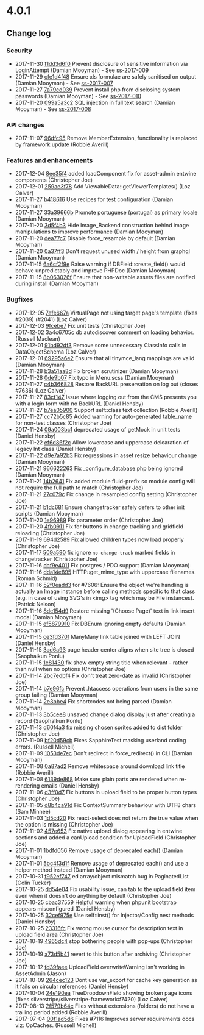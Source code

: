 # 4.0.1

<!--- Changes below this line will be automatically regenerated -->
<!-- markdownlint-disable proper-names enhanced-proper-names -->

## Change log

### Security

- 2017-11-30 [f1dd3d6f0](https://github.com/silverstripe/silverstripe-framework/commit/f1dd3d6f03eb1d94c29c495994a1da9176a758d9) Prevent disclosure of sensitive information via LoginAttempt (Damian Mooyman) - See [ss-2017-009](http://www.silverstripe.org/download/security-releases/ss-2017-009)
- 2017-11-29 [cfe1d4f48](https://github.com/silverstripe/silverstripe-framework/commit/cfe1d4f481bf53ea8da2b8608a563e207d923df9) Ensure xls formulae are safely sanitised on output (Damian Mooyman) - See [ss-2017-007](http://www.silverstripe.org/download/security-releases/ss-2017-007)
- 2017-11-27 [7a79cd039](https://github.com/silverstripe/silverstripe-framework/commit/7a79cd039a96ef54182263d5fbb72addf093b171) Prevent install.php from disclosing system passwords (Damian Mooyman) - See [ss-2017-010](http://www.silverstripe.org/download/security-releases/ss-2017-010)
- 2017-11-20 [099a5a3c2](https://github.com/silverstripe/silverstripe-framework/commit/099a5a3c2d99ed39bdd8815e1e2790bb9351770b) SQL injection in full text search (Damian Mooyman) - See [ss-2017-008](http://www.silverstripe.org/download/security-releases/ss-2017-008)

### API changes

- 2017-11-07 [96dfc95](https://github.com/silverstripe/silverstripe-versioned/commit/96dfc951c7bb76a112cb49af7f0aebf75bd29af4) Remove MemberExtension, functionality is replaced by framework update (Robbie Averill)

### Features and enhancements

- 2017-12-04 [8ee35f4](https://github.com/silverstripe/silverstripe-asset-admin/commit/8ee35f46cbc9ae96e7927af46ea7ca8f067e55e1) added loadComponent fix for asset-admin entwine components (Christopher Joe)
- 2017-12-01 [259ae3f78](https://github.com/silverstripe/silverstripe-framework/commit/259ae3f78bf4fe13985a1277d5b94210935d408f) Add ViewableData::getViewerTemplates() (Loz Calver)
- 2017-11-27 [b418616](https://github.com/silverstripe/silverstripe-admin/commit/b4186162769cee0c4fe7ab2df50781241b4e17ad) Use recipes for test configuration (Damian Mooyman)
- 2017-11-27 [33a39666b](https://github.com/silverstripe/silverstripe-framework/commit/33a39666bafb65d77765fdc8b044849afa078bc1) Promote portuguese (portugal) as primary locale (Damian Mooyman)
- 2017-11-20 [3d5f4b3](https://github.com/silverstripe/silverstripe-assets/commit/3d5f4b38952d3b4d9fbf3a53767a942065490a0d) Hide Image_Backend construction behind image manipulations to improve performance (Damian Mooyman)
- 2017-11-20 [dea77c7](https://github.com/silverstripe/silverstripe-assets/commit/dea77c7792f9ee92f6c2ac600978c16cf7bf222c) Disable force_resample by default (Damian Mooyman)
- 2017-11-20 [0a37ff3](https://github.com/silverstripe/silverstripe-asset-admin/commit/0a37ff30c0d747e89dbcbd1a2a42411392aeb118) Don't request unused width / height from graphql (Damian Mooyman)
- 2017-11-15 [6a6cf2f9e](https://github.com/silverstripe/silverstripe-framework/commit/6a6cf2f9ebe72061f002143bc2c3c75f7805586c) Raise warning if DBField::create_field() would behave unpredictably and improve PHPDoc (Damian Mooyman)
- 2017-11-15 [8b063026f](https://github.com/silverstripe/silverstripe-framework/commit/8b063026f0c393117c95306412bbabf35fa14335) Ensure that non-writable assets files are notified during install (Damian Mooyman)

### Bugfixes

- 2017-12-05 [7efe667a](https://github.com/silverstripe/silverstripe-cms/commit/7efe667a487b4551dc21c0435b83cdced6290fc6) VirtualPage not using target page's template (fixes #2039) (#2041) (Loz Calver)
- 2017-12-03 [9fcebe7](https://github.com/silverstripe/silverstripe-asset-admin/commit/9fcebe7f317d2bdc7c1371ec4b4f6f20f6687e02) Fix unit tests (Christopher Joe)
- 2017-12-02 [3a4c6705c](https://github.com/silverstripe/silverstripe-framework/commit/3a4c6705c1b292fd3756c1cb79d72b28fefdd877) db autodiscover comment on loading behavior. (Russell Maclean)
- 2017-12-01 [91bd92df3](https://github.com/silverstripe/silverstripe-framework/commit/91bd92df31ee4236567398461eaaa7f4fef2fb0e) Remove some unnecessary ClassInfo calls in DataObjectSchema (Loz Calver)
- 2017-12-01 [69295a6e2](https://github.com/silverstripe/silverstripe-framework/commit/69295a6e229b2c00566461c08f601af423f9149f) Ensure that all tinymce_lang mappings are valid (Damian Mooyman)
- 2017-11-28 [b3a51aa8d](https://github.com/silverstripe/silverstripe-framework/commit/b3a51aa8d31963e87a3629f49a7844ee1ea1d4e0) Fix broken scrutinizer (Damian Mooyman)
- 2017-11-28 [0de9b07](https://github.com/silverstripe/silverstripe-admin/commit/0de9b074fe6ac1e2d44c67b16f76fe3e01224131) Fix typo in Menu.scss (Damian Mooyman)
- 2017-11-27 [c4b366828](https://github.com/silverstripe/silverstripe-framework/commit/c4b366828ecf8b1271a489cbdabd0617a1c27e27) Restore BackURL preservation on log out (closes #7636) (Loz Calver)
- 2017-11-27 [83cf147](https://github.com/silverstripe/silverstripe-admin/commit/83cf147649095f35ea6421a583153587c4afd8d9) Issue where logging out from the CMS presents you with a login form with no BackURL (Daniel Hensby)
- 2017-11-27 [b7ea05900](https://github.com/silverstripe/silverstripe-framework/commit/b7ea05900e8c2e87b60f0c9bf79443a99c1a584b) Support self::class text collection (Robbie Averill)
- 2017-11-27 [cc72b5c85](https://github.com/silverstripe/silverstripe-framework/commit/cc72b5c85246f40531979c19e905cb956af6314e) Added warning for auto-generated table_name for non-test classes (Christopher Joe)
- 2017-11-24 [09a003bc1](https://github.com/silverstripe/silverstripe-framework/commit/09a003bc13390359fa717a4256f9278303d59544) deprecated usage of getMock in unit tests (Daniel Hensby)
- 2017-11-22 [ef6d86f2c](https://github.com/silverstripe/silverstripe-framework/commit/ef6d86f2c695d319f9c07ccd9f4d93e83263e356) Allow lowercase and uppercase delcaration of legacy Int class (Daniel Hensby)
- 2017-11-22 [d9e7a92b3](https://github.com/silverstripe/silverstripe-framework/commit/d9e7a92b3cc6d549e013dbfb2bb0ff042273ff4d) Fix regressions in asset resize behaviour change (Damian Mooyman)
- 2017-11-21 [966622263](https://github.com/silverstripe/silverstripe-framework/commit/9666222637ae942f260e23ed5d83a04932c0caef) Fix _configure_database.php being ignored (Damian Mooyman)
- 2017-11-21 [14b2641](https://github.com/silverstripe/silverstripe-config/commit/14b2641d0e10641817c15f1cda183b046fb86232) Fix added module fluid-prefix so module config will not require the full path to match (Christopher Joe)
- 2017-11-21 [27c079c](https://github.com/silverstripe/silverstripe-asset-admin/commit/27c079c307cb4d7ea4f0c176ad5105f37ecf3c27) Fix change in resampled config setting (Christopher Joe)
- 2017-11-21 [b1dc681](https://github.com/silverstripe/silverstripe-admin/commit/b1dc681d369899b2205340d1522441d6ccce5d24) Ensure changetracker safely defers to other init scripts (Damian Mooyman)
- 2017-11-20 [1e96989](https://github.com/silverstripe/silverstripe-config/commit/1e96989b99b108356ef349ce3a40f8681b71e925) Fix parameter order (Christopher Joe)
- 2017-11-20 [4fb0911](https://github.com/silverstripe/silverstripe-admin/commit/4fb0911290506d63d61c5a285f6ad6102cd3384f) Fix for buttons in change tracking and gridfield reloading (Christopher Joe)
- 2017-11-19 [694d2589](https://github.com/silverstripe/silverstripe-cms/commit/694d2589579f944ec714dac6aff7b888e5c42a96) Fix allowed children types now load properly (Christopher Joe)
- 2017-11-17 [509a590](https://github.com/silverstripe/silverstripe-admin/commit/509a590362d815f7d680c14a747e09674b3651b4) fix ignore `no-change-track` marked fields in changetracker (Christopher Joe)
- 2017-11-16 [cbf9e4011](https://github.com/silverstripe/silverstripe-framework/commit/cbf9e40115cfc6d6ed42e3936d70343e697b77d4) Fix postgres / PDO support (Damian Mooyman)
- 2017-11-16 [dda14e895](https://github.com/silverstripe/silverstripe-framework/commit/dda14e89596a0de0b70eace27f7015bc0bb40669) HTTP::get_mime_type with uppercase filenames. (Roman Schmid)
- 2017-11-16 [52f0eadd3](https://github.com/silverstripe/silverstripe-framework/commit/52f0eadd3b1ad37806a95b6dd05427add3166cc5) for #7606: Ensure the object we're handling is actually an Image instance before calling methods specific to that class (e.g. in case of using SVG's in &lt;img&gt; tag which may be File instances). (Patrick Nelson)
- 2017-11-16 [8de154d9](https://github.com/silverstripe/silverstripe-cms/commit/8de154d92cc9b044824205216683c0a187d17e5b) Restore missing '(Choose Page)' text in link insert modal (Damian Mooyman)
- 2017-11-15 [ef5879910](https://github.com/silverstripe/silverstripe-framework/commit/ef58799103ea380d7f1db106e2535fd922c46fd6) Fix DBEnum ignoring empty defaults (Damian Mooyman)
- 2017-11-15 [ce3fd370f](https://github.com/silverstripe/silverstripe-framework/commit/ce3fd370fb07ffc18742323b0dd99f30cf28cf14) ManyMany link table joined with LEFT JOIN (Daniel Hensby)
- 2017-11-15 [3ad6a93](https://github.com/silverstripe/silverstripe-admin/commit/3ad6a937b8ae499f2f401c4cc1dd1193442f971e) page header center aligns when site tree is closed (Saophalkun Ponlu)
- 2017-11-15 [1c81430](https://github.com/silverstripe/silverstripe-admin/commit/1c8143078048bc0bdd516aeefcb171ec527359f2) fix show empty string title when relevant - rather than null when no options (Christopher Joe)
- 2017-11-14 [2bc7edbf4](https://github.com/silverstripe/silverstripe-framework/commit/2bc7edbf47d7eebb0d3c3760a813d8c53216cbf4) Fix don't treat zero-date as invalid (Christopher Joe)
- 2017-11-14 [b7e96fc](https://github.com/silverstripe/silverstripe-assets/commit/b7e96fcf3e39777d75740468ee39c224318ec68d) Prevent .htaccess operations from users in the same group failing (Damian Mooyman)
- 2017-11-14 [2e3bbe4](https://github.com/silverstripe/silverstripe-asset-admin/commit/2e3bbe437c5c7234a590c514c56b2c5674eaa051) Fix shortcodes not being parsed (Damian Mooyman)
- 2017-11-13 [3b5cee8](https://github.com/silverstripe/silverstripe-admin/commit/3b5cee8135ed444dba05bf66676ecf90c4b220e3) unsaved change dialog display just after creating a record (Saophalkun Ponlu)
- 2017-11-13 [d60f4a3](https://github.com/silverstripe/silverstripe-admin/commit/d60f4a30795a7d40d0b766bf62ed55c8291efe69) fix missing chosen sprites added to dist folder (Christopher Joe)
- 2017-11-09 [bf20d59cb](https://github.com/silverstripe/silverstripe-framework/commit/bf20d59cb80050d57fd7ea1baeefef9ec18dc46c) Fixes SapphireTest masking userland coding errors. (Russell Michell)
- 2017-11-09 [1053de7ec](https://github.com/silverstripe/silverstripe-framework/commit/1053de7ec39d1a2ce6826ea2db8f55114755098d) Don't redirect in force_redirect() in CLI (Damian Mooyman)
- 2017-11-08 [0a87ad2](https://github.com/silverstripe/silverstripe-assets/commit/0a87ad270214563e7a90338b0a090da28dce6e1a) Remove whitespace around download link title (Robbie Averill)
- 2017-11-08 [6139de868](https://github.com/silverstripe/silverstripe-framework/commit/6139de868021f2c6626230a69628de74dc8f03d7) Make sure plain parts are rendered when re-rendering emails (Daniel Hensby)
- 2017-11-06 [d3ff0d7](https://github.com/silverstripe/silverstripe-asset-admin/commit/d3ff0d74d2d49a2294b40f532174351bdef58101) Fix buttons in upload field to be proper button types (Christopher Joe)
- 2017-11-05 [d8b4ca91d](https://github.com/silverstripe/silverstripe-framework/commit/d8b4ca91d90bc8ee85786558ff4fbe669a73872c) Fix ContextSummary behaviour with UTF8 chars (Sam Minnee)
- 2017-11-03 [1d5cd20](https://github.com/silverstripe/silverstripe-admin/commit/1d5cd20ac553278396600e848f5482633c96a52c) Fix react-select does not return the true value when the option is missing (Christopher Joe)
- 2017-11-02 [457e653](https://github.com/silverstripe/silverstripe-asset-admin/commit/457e653867631d1fcec5676beb48ed01e05caaee) Fix native upload dialog appearing in entwine sections and added a canUpload condition for UploadField (Christopher Joe)
- 2017-11-01 [1bdfd056](https://github.com/silverstripe/silverstripe-cms/commit/1bdfd056482f1ba2c682e683a3582c682ec3dbbe) Remove usage of deprecated each() (Damian Mooyman)
- 2017-11-01 [5bc4f3d1f](https://github.com/silverstripe/silverstripe-framework/commit/5bc4f3d1fc6567d9edb840a28503be30902d5680) Remove usage of deprecated each() and use a helper method instead (Damian Mooyman)
- 2017-10-31 [f952ef747](https://github.com/silverstripe/silverstripe-framework/commit/f952ef747b2e6d86717939edb4008283d71e8a74) ed array/object mismatch bug in PaginatedList (Colin Tucker)
- 2017-10-25 [dd54e04](https://github.com/silverstripe/silverstripe-asset-admin/commit/dd54e04a4998ffb1968ab1e38423752f8e44b426) Fix usability issue, can tab to the upload field item even when it doesn't do anything by default (Christopher Joe)
- 2017-10-25 [cbac37559](https://github.com/silverstripe/silverstripe-framework/commit/cbac3755909bc5d72d923b07747fd6a98e2215dc) Helpful warning when phpunit bootstrap appears misconfigured (Daniel Hensby)
- 2017-10-25 [32cef975e](https://github.com/silverstripe/silverstripe-framework/commit/32cef975ef6c816d8b5bc953cffbd18492686281) Use self::inst() for Injector/Config nest methods (Daniel Hensby)
- 2017-10-25 [23316fc](https://github.com/silverstripe/silverstripe-asset-admin/commit/23316fccf2e1da907251614f6aaf40f58a6427ac) Fix wrong mouse cursor for description text in upload field area (Christopher Joe)
- 2017-10-19 [4965dc4](https://github.com/silverstripe/silverstripe-admin/commit/4965dc4fcb1cf650b1b4840f13e25aca39fd286f) stop bothering people with pop-ups (Christopher Joe)
- 2017-10-19 [a73d5b41](https://github.com/silverstripe/silverstripe-cms/commit/a73d5b4177be445128a6fa42e20dd8df13eaf554) revert to this button after archiving (Christopher Joe)
- 2017-10-12 [fd39faee](https://github.com/silverstripe/silverstripe-cms/commit/fd39faeefd5241cf96313e968142183de767c51b) UploadField overwriteWarning isn't working in AssetAdmin (Jason)
- 2017-10-09 [264cec123](https://github.com/silverstripe/silverstripe-framework/commit/264cec1239ee8d75e67c5402970a91cf58e50539) Dont use var_export for cache key generation as it fails on circular references (Daniel Hensby)
- 2017-10-04 [24e190ea](https://github.com/silverstripe/silverstripe-cms/commit/24e190ea8265d16445a3210f7b06de191e474004) TreeDropdownField showing broken page icons (fixes silverstripe/silverstripe-framework#7420) (Loz Calver)
- 2017-08-13 [2f579b64c](https://github.com/silverstripe/silverstripe-framework/commit/2f579b64cb9cb8986489e312b253dba5061e304b) Files without extensions (folders) do not have a trailing period added (Robbie Averill)
- 2017-07-04 [00f1ad5d6](https://github.com/silverstripe/silverstripe-framework/commit/00f1ad5d692f0a44b58bb216e5378e51dc96243d) Fixes #7116 Improves server requirements docs viz: OpCaches. (Russell Michell)
